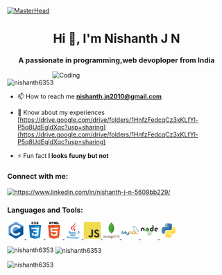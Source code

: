 [![MasterHead](https://1.bp.blogspot....​)](https://github.com/Nishanth6353)
<h1 align="center">Hi 👋, I'm Nishanth J N</h1>
<h3 align="center">A passionate in programming,web devoploper from India</h3>
<img align="right" alt="Coding" width="400" src="https://www.archmorebusinessweb.com/wp-content/uploads/2024/06/AI-Website-Design-4.jpg">

<p align="left"> <img src="https://komarev.com/ghpvc/?username=nishanth6353&label=Profile%20views&color=0e75b6&style=flat" alt="nishanth6353" /> </p>

- 📫 How to reach me **nishanth.jn2010@gmail.com**

- 📄 Know about my experiences [https://drive.google.com/drive/folders/1HnfzFedcqCz3xKLfYl-P5q8UdEgldXqc?usp=sharing](https://drive.google.com/drive/folders/1HnfzFedcqCz3xKLfYl-P5q8UdEgldXqc?usp=sharing)

- ⚡ Fun fact **I looks fuuny but not**

<h3 align="left">Connect with me:</h3>
<p align="left">
<a href="https://linkedin.com/in/https://www.linkedin.com/in/nishanth-j-n-5609bb229/" target="blank"><img align="center" src="https://raw.githubusercontent.com/rahuldkjain/github-profile-readme-generator/master/src/images/icons/Social/linked-in-alt.svg" alt="https://www.linkedin.com/in/nishanth-j-n-5609bb229/" height="30" width="40" /></a>
</p>

<h3 align="left">Languages and Tools:</h3>
<p align="left"> <a href="https://www.cprogramming.com/" target="_blank" rel="noreferrer"> <img src="https://raw.githubusercontent.com/devicons/devicon/master/icons/c/c-original.svg" alt="c" width="40" height="40"/> </a> <a href="https://www.w3schools.com/css/" target="_blank" rel="noreferrer"> <img src="https://raw.githubusercontent.com/devicons/devicon/master/icons/css3/css3-original-wordmark.svg" alt="css3" width="40" height="40"/> </a> <a href="https://www.w3.org/html/" target="_blank" rel="noreferrer"> <img src="https://raw.githubusercontent.com/devicons/devicon/master/icons/html5/html5-original-wordmark.svg" alt="html5" width="40" height="40"/> </a> <a href="https://www.java.com" target="_blank" rel="noreferrer"> <img src="https://raw.githubusercontent.com/devicons/devicon/master/icons/java/java-original.svg" alt="java" width="40" height="40"/> </a> <a href="https://developer.mozilla.org/en-US/docs/Web/JavaScript" target="_blank" rel="noreferrer"> <img src="https://raw.githubusercontent.com/devicons/devicon/master/icons/javascript/javascript-original.svg" alt="javascript" width="40" height="40"/> </a> <a href="https://www.mongodb.com/" target="_blank" rel="noreferrer"> <img src="https://raw.githubusercontent.com/devicons/devicon/master/icons/mongodb/mongodb-original-wordmark.svg" alt="mongodb" width="40" height="40"/> </a> <a href="https://www.mysql.com/" target="_blank" rel="noreferrer"> <img src="https://raw.githubusercontent.com/devicons/devicon/master/icons/mysql/mysql-original-wordmark.svg" alt="mysql" width="40" height="40"/> </a> <a href="https://nodejs.org" target="_blank" rel="noreferrer"> <img src="https://raw.githubusercontent.com/devicons/devicon/master/icons/nodejs/nodejs-original-wordmark.svg" alt="nodejs" width="40" height="40"/> </a> <a href="https://www.python.org" target="_blank" rel="noreferrer"> <img src="https://raw.githubusercontent.com/devicons/devicon/master/icons/python/python-original.svg" alt="python" width="40" height="40"/> </a> </p>

<p><img align="left" src="https://github-readme-stats.vercel.app/api/top-langs?username=nishanth6353&show_icons=true&locale=en&layout=compact" alt="nishanth6353" /></p>

<p>&nbsp;<img align="center" src="https://github-readme-stats.vercel.app/api?username=nishanth6353&show_icons=true&locale=en" alt="nishanth6353" /></p>

<p><img align="center" src="https://github-readme-streak-stats.herokuapp.com/?user=nishanth6353&" alt="nishanth6353" /></p>
